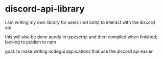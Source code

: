 # discord-api-library

i am writing my own library for users (not bots) to interact with the discord api

this will also be done purely in typescript and then compiled when finished; looking to publish to npm

goal: to make writing nodegui applications that use the discord api easier
